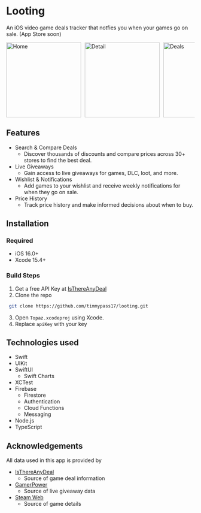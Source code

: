 # Looting
An iOS video game deals tracker that notfies you when your games go on sale. (App Store soon)

<div style="display: flex; overflow-x: auto;">
    <img src="https://is1-ssl.mzstatic.com/image/thumb/PurpleSource211/v4/36/ab/4b/36ab4bc6-b2c3-3207-e3d6-b4556e3b036d/7458e303-46d5-48c0-9b1b-031ce42571e6_home.png/400x800bb.png" alt="Home" width="200" style="margin-right: 10px;">
    <img src="https://is1-ssl.mzstatic.com/image/thumb/PurpleSource211/v4/f1/59/18/f1591870-e262-cfb5-4844-6f3aa4a6f17a/7a400d6f-94ac-45ae-8c02-f0e0f1d69d6b_detail.png/400x800bb.png" alt="Detail" width="200" style="margin-right: 10px;">
    <img src="https://is1-ssl.mzstatic.com/image/thumb/PurpleSource211/v4/63/f2/bf/63f2bf78-c4d3-25f0-87f8-9e438347e159/683b1967-eec8-4a1b-9dc6-430e1f0f3a0b_detail2.png/400x800bb.png" alt="Deals" width="200" style="margin-right: 10px;">
    <img src="https://is1-ssl.mzstatic.com/image/thumb/PurpleSource211/v4/cf/f4/1d/cff41dc0-93d9-c4fe-d777-54b3db3f91e3/d433d882-dbee-4b39-8350-87ee4e3752ab_giveaway.png/400x800bb.png" alt="Giveaway" width="200" style="margin-right: 10px;">
    <img src="https://is1-ssl.mzstatic.com/image/thumb/PurpleSource211/v4/15/56/ad/1556adca-01ab-a54c-39c5-9ce369c682c5/1a9238e0-5f27-493c-823d-3b2171817193_wishlist.png/400x800bb.png" alt="Wishlist" width="200">
</div>

## Features
- Search & Compare Deals
  - Discover thousands of discounts and compare prices across 30+ stores to find the best deal.
- Live Giveaways
  - Gain access to live giveaways for games, DLC, loot, and more.
- Wishlist & Notifications
  - Add games to your wishlist and receive weekly notifications for when they go on sale.
- Price History
  - Track price history and make informed decisions about when to buy.

## Installation

### Required
- iOS 16.0+
- Xcode 15.4+

### Build Steps
1. Get a free API Key at [IsThereAnyDeal](https://isthereanydeal.com/)
2. Clone the repo
  ```sh
   git clone https://github.com/timmypass17/looting.git
   ```
3. Open `Topaz.xcodeproj` using Xcode.
4. Replace `apiKey` with your key

## Technologies used
- Swift
- UIKit
- SwiftUI
  - Swift Charts
- XCTest
- Firebase
  - Firestore
  - Authentication
  - Cloud Functions
  - Messaging
- Node.js
- TypeScript

## Acknowledgements
All data used in this app is provided by
  - [IsThereAnyDeal](https://isthereanydeal.com/)
    - Source of game deal information
  - [GamerPower](https://www.gamerpower.com/)
    - Source of live giveaway data
  - [Steam Web](https://steamcommunity.com/dev)
    - Source of game details
